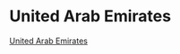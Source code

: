 # United Arab Emirates

[United Arab Emirates](https://en.wikipedia.org/wiki/United_Arab_Emirates)

